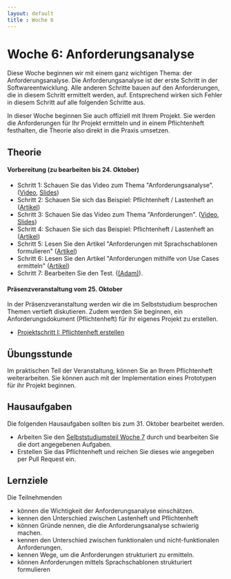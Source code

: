 ```yaml
---
layout: default
title : Woche 6
---
```


# Woche 6: Anforderungsanalyse

Diese Woche beginnen wir mit einem ganz wichtigen Thema: der Anforderungsanalyse.
Die Anforderungsanalyse ist der erste Schritt in der Softwareentwicklung. Alle anderen Schritte bauen auf den Anforderungen, die in diesem Schritt ermittelt werden, auf. Entsprechend wirken sich Fehler in diesem Schritt auf alle folgenden Schritte aus. 

In dieser Woche beginnen Sie auch offiziell mit Ihrem Projekt. Sie werden die Anforderungen für Ihr Projekt ermitteln und in einem Pflichtenheft festhalten, die Theorie also direkt in die Praxis umsetzen.


## Theorie

#### Vorbereitung (zu bearbeiten bis 24. Oktober)

* Schritt 1: Schauen Sie das Video zum Thema "Anforderungsanalyse".  ([Video](https://unibas.cloud.panopto.eu/Panopto/Pages/Viewer.aspx?id=6fc1cb17-1d31-4801-ba1f-b06800dc59f4), [Slides](./slides/Anforderungsanalyse.pdf))
* Schritt 2: Schauen Sie sich das Beispiel: Pflichtenheft / Lastenheft an ([Artikel](./pflichtenheft1))
* Schritt 3: Schauen Sie das Video zum Thema "Anforderungen". ([Video](https://unibas.cloud.panopto.eu/Panopto/Pages/Viewer.aspx?id=0478c9a3-c17f-4dff-9bf4-b06800dc59ee), [Slides](./slides/Anforderungen.pdf))
* Schritt 4: Schauen Sie sich das Beispiel: Pflichtenheft / Lastenheft an ([Artikel](./pflichtenheft2))
* Schritt 5: Lesen Sie den Artikel "Anforderungen mit Sprachschablonen formulieren" ([Artikel](./language-templates))
* Schritt 6: Lesen Sie den Artikel "Anforderungen mithilfe von Use Cases ermitteln" ([Artikel](./use-cases))
* Schritt 7: Bearbeiten Sie den Test. ([(Adam)](https://adam.unibas.ch/goto_adam_tst_1629489.html)).

#### Präsenzveranstaltung vom 25. Oktober

In der Präsenzveranstaltung werden wir die im Selbststudium besprochen Themen vertieft diskutieren. Zudem werden Sie beginnen, ein Anforderungsdokument (Pflichtenheft) für ihr eigenes Projekt zu erstellen.

* [Projektschritt I: Pflichtenheft erstellen](../project/requirements)

## Übungsstunde

Im praktischen Teil der Veranstaltung, können Sie an Ihrem Pflichtenheft weiterarbeiten. Sie können auch mit der Implementation eines Prototypen für ihr Projekt beginnen.

## Hausaufgaben

Die folgenden Hausaufgaben sollten bis zum 31. Oktober bearbeitet werden. 

* Arbeiten Sie den [Selbststudiumsteil Woche 7](../week7/index) durch und bearbeiten Sie die dort angegebenen Aufgaben. 
* Erstellen Sie das Pflichtenheft und reichen Sie dieses wie angegeben per Pull Request ein.

## Lernziele

Die Teilnehmenden 
- können die Wichtigkeit der Anforderungsanalyse einschätzen.
- kennen den Unterschied zwischen Lastenheft und Pflichtenheft
- können Gründe nennen, die die Anforderungsanalyse schwierig machen.
- kennen den Unterschied zwischen funktionalen und nicht-funktionalen Anforderungen.
- kennen Wege, um die Anforderungen strukturiert zu ermitteln.
- können Anforderungen mittels Sprachschablonen strukturiert formulieren
